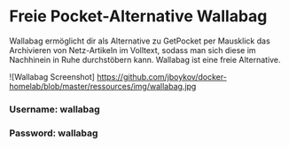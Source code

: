 # Freie Pocket-Alternative Wallabag


Wallabag ermöglicht dir als Alternative zu GetPocket per Mausklick das Archivieren von Netz-Artikeln im Volltext, sodass man sich diese im Nachhinein in Ruhe durchstöbern kann. Wallabag ist eine freie Alternative.

![Wallabag Screenshot] https://github.com/jboykov/docker-homelab/blob/master/ressources/img/wallabag.jpg

### Username: wallabag
### Password: wallabag
